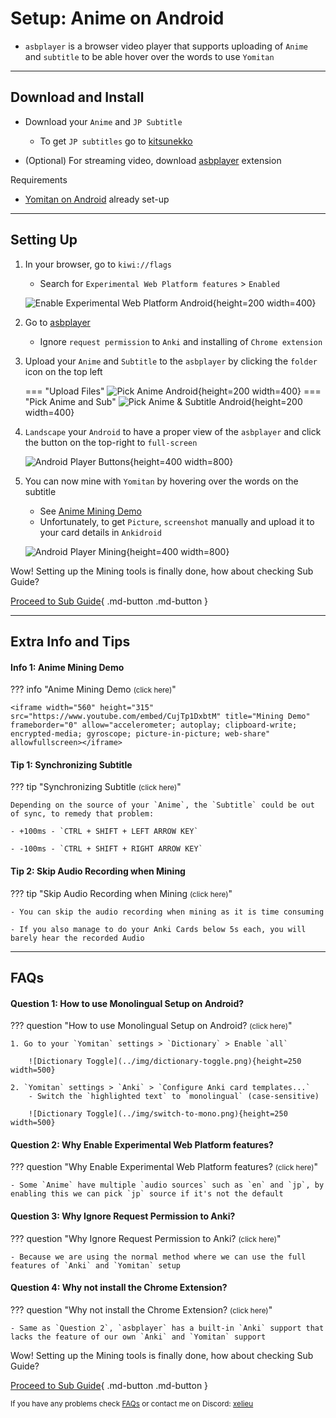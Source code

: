 # Setup: Anime on Android

- `asbplayer` is a browser video player that supports uploading of `Anime` and `subtitle` to be able hover over the words to use `Yomitan`

---

## Download and Install

- Download your `Anime` and `JP Subtitle`
    - To get `JP subtitles` go to [kitsunekko](https://kitsunekko.net/dirlist.php?dir=subtitles%2Fjapanese%2F)

- (Optional) For streaming video, download [asbplayer](https://chromewebstore.google.com/detail/asbplayer-language-learni/hkledmpjpaehamkiehglnbelcpdflcab) extension

Requirements

- [Yomitan on Android](https://xelieu.github.io/jp-lazy-guide/setupYomitanOnAndroid/) already set-up

---

## Setting Up

1. In your browser, go to `kiwi://flags`
    - Search for `Experimental Web Platform features` > `Enabled`

    ![Enable Experimental Web Platform Android](../img/enable-experimental-web-platform-android.png){height=200 width=400}

2. Go to [asbplayer](https://killergerbah.github.io/asbplayer/)
    - Ignore `request permission` to `Anki` and installing of `Chrome extension`

3. Upload your `Anime` and `Subtitle` to the `asbplayer` by clicking the `folder` icon on the top left

    === "Upload Files"
        ![Pick Anime Android](../img/pick-anime-android.png){height=200 width=400}
    === "Pick Anime and Sub"
        ![Pick Anime & Subtitle Android](../img/pick-anime-sub-android.png){height=200 width=400}

4. `Landscape` your `Android` to have a proper view of the `asbplayer` and click the button on the top-right to `full-screen`

    ![Android Player Buttons](../img/android-player-buttons.png){height=400 width=800}

5. You can now mine with `Yomitan` by hovering over the words on the subtitle
    - See [Anime Mining Demo](https://xelieu.github.io/jp-lazy-guide/setupAnimeOnPC/#info-1-anime-mining-demo)
    - Unfortunately, to get `Picture`, `screenshot` manually and upload it to your card details in `Ankidroid`

    ![Android Player Mining](../img/android-player-mining.png){height=400 width=800}


Wow! Setting up the Mining tools is finally done, how about checking Sub Guide?

[Proceed to Sub Guide](subGuide.md){ .md-button .md-button }

---

## Extra Info and Tips

#### Info 1: Anime Mining Demo

??? info "Anime Mining Demo <small>(click here)</small>"

    <iframe width="560" height="315" src="https://www.youtube.com/embed/CujTp1DxbtM" title="Mining Demo" frameborder="0" allow="accelerometer; autoplay; clipboard-write; encrypted-media; gyroscope; picture-in-picture; web-share" allowfullscreen></iframe>

#### Tip 1: Synchronizing Subtitle

??? tip "Synchronizing Subtitle <small>(click here)</small>"

    Depending on the source of your `Anime`, the `Subtitle` could be out of sync, to remedy that problem:

    - +100ms - `CTRL + SHIFT + LEFT ARROW KEY`

    - -100ms - `CTRL + SHIFT + RIGHT ARROW KEY`

#### Tip 2: Skip Audio Recording when Mining

??? tip "Skip Audio Recording when Mining <small>(click here)</small>"

    - You can skip the audio recording when mining as it is time consuming

    - If you also manage to do your Anki Cards below 5s each, you will barely hear the recorded Audio

---

## FAQs

#### Question 1: How to use Monolingual Setup on Android?

??? question "How to use Monolingual Setup on Android? <small>(click here)</small>"

    1. Go to your `Yomitan` settings > `Dictionary` > Enable `all`

        ![Dictionary Toggle](../img/dictionary-toggle.png){height=250 width=500}

    2. `Yomitan` settings > `Anki` > `Configure Anki card templates...`
        - Switch the `highlighted text` to `monolingual` (case-sensitive)

        ![Dictionary Toggle](../img/switch-to-mono.png){height=250 width=500}

#### Question 2: Why Enable Experimental Web Platform features?

??? question "Why Enable Experimental Web Platform features? <small>(click here)</small>"

    - Some `Anime` have multiple `audio sources` such as `en` and `jp`, by enabling this we can pick `jp` source if it's not the default

#### Question 3: Why Ignore Request Permission to Anki?

??? question "Why Ignore Request Permission to Anki? <small>(click here)</small>"

    - Because we are using the normal method where we can use the full features of `Anki` and `Yomitan` setup

#### Question 4: Why not install the Chrome Extension?

??? question "Why not install the Chrome Extension? <small>(click here)</small>"

    - Same as `Question 2`, `asbplayer` has a built-in `Anki` support that lacks the feature of our own `Anki` and `Yomitan` support

Wow! Setting up the Mining tools is finally done, how about checking Sub Guide?

[Proceed to Sub Guide](subGuide.md){ .md-button .md-button }

<small>If you have any problems check [FAQs](https://xelieu.github.io/jp-lazy-guide/setupAnimeOnAndroid/#faqs) or contact me on Discord: [xelieu](https://www.discordapp.com/users/719459399168426054)</small>
